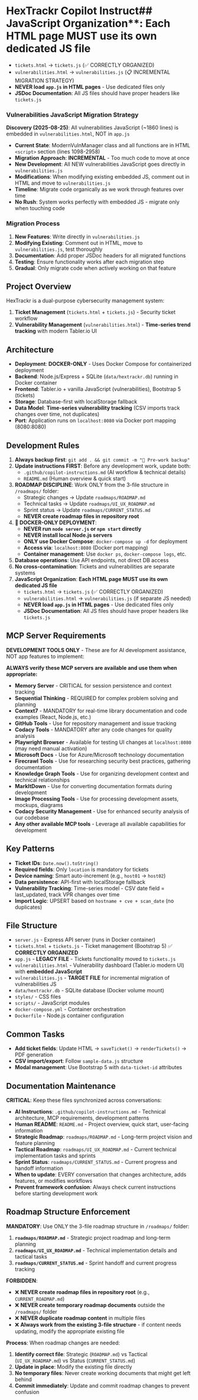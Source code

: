 # HexTrackr Copilot Instruct## JavaScript Organization**: **Each HTML page MUST use its own dedicated JS file**
   - `tickets.html` → `tickets.js` (✅ CORRECTLY ORGANIZED)
   - `vulnerabilities.html` → `vulnerabilities.js` (📋 INCREMENTAL MIGRATION STRATEGY)
   - **NEVER load `app.js` in HTML pages** - Use dedicated files only
   - **JSDoc Documentation**: All JS files should have proper headers like `tickets.js`

### Vulnerabilities JavaScript Migration Strategy
**Discovery (2025-08-25)**: All vulnerabilities JavaScript (~1860 lines) is embedded in `vulnerabilities.html`, NOT in `app.js`
- **Current State**: ModernVulnManager class and all functions are in HTML `<script>` section (lines 1098-2958)
- **Migration Approach**: **INCREMENTAL** - Too much code to move at once
- **New Development**: All NEW vulnerabilities JavaScript goes directly in `vulnerabilities.js`
- **Modifications**: When modifying existing embedded JS, comment out in HTML and move to `vulnerabilities.js`
- **Timeline**: Migrate code organically as we work through features over time
- **No Rush**: System works perfectly with embedded JS - migrate only when touching code

### Migration Process
1. **New Features**: Write directly in `vulnerabilities.js`
2. **Modifying Existing**: Comment out in HTML, move to `vulnerabilities.js`, test thoroughly
3. **Documentation**: Add proper JSDoc headers for all migrated functions
4. **Testing**: Ensure functionality works after each migration step
5. **Gradual**: Only migrate code when actively working on that feature
## Project Overview
HexTrackr is a dual-purpose cybersecurity management system:
1. **Ticket Management** (`tickets.html` + `tickets.js`) - Security ticket workflow 
2. **Vulnerability Management** (`vulnerabilities.html`) - **Time-series trend tracking** with modern Tabler.io UI

## Architecture
- **Deployment**: **DOCKER-ONLY** - Uses Docker Compose for containerized deployment
- **Backend**: Node.js/Express + SQLite (`data/hextrackr.db`) running in Docker container
- **Frontend**: Tabler.io + vanilla JavaScript (vulnerabilities), Bootstrap 5 (tickets)
- **Storage**: Database-first with localStorage fallback
- **Data Model**: **Time-series vulnerability tracking** (CSV imports track changes over time, not duplicates)
- **Port**: Application runs on `localhost:8080` via Docker port mapping (8080:8080)

## Development Rules
1. **Always backup first**: `git add . && git commit -m "🔄 Pre-work backup"`
2. **Update instructions FIRST**: Before any development work, update both:
   - `.github/copilot-instructions.md` (AI workflow & technical details)
   - `README.md` (Human overview & quick start)
3. **ROADMAP DISCIPLINE**: Work ONLY from the 3-file structure in `/roadmaps/` folder:
   - Strategic changes → Update `roadmaps/ROADMAP.md`
   - Technical tasks → Update `roadmaps/UI_UX_ROADMAP.md`  
   - Sprint status → Update `roadmaps/CURRENT_STATUS.md`
   - **NEVER create roadmap files in repository root**
4. **🐳 DOCKER-ONLY DEPLOYMENT**: 
   - **NEVER run `node server.js` or `npm start` directly**
   - **NEVER install local Node.js servers**
   - **ONLY use Docker Compose**: `docker-compose up -d` for deployment
   - **Access via**: `localhost:8080` (Docker port mapping)
   - **Container management**: Use `docker ps`, `docker-compose logs`, etc.
5. **Database operations**: Use API endpoints, not direct DB access
6. **No cross-contamination**: Tickets and vulnerabilities are separate systems
7. **JavaScript Organization**: **Each HTML page MUST use its own dedicated JS file**
   - `tickets.html` → `tickets.js` (✅ CORRECTLY ORGANIZED)
   - `vulnerabilities.html` → `vulnerabilities.js` (if separate JS needed)
   - **NEVER load `app.js` in HTML pages** - Use dedicated files only
   - **JSDoc Documentation**: All JS files should have proper headers like `tickets.js`

## MCP Server Requirements
**DEVELOPMENT TOOLS ONLY** - These are for AI development assistance, NOT app features to implement:

**ALWAYS verify these MCP servers are available and use them when appropriate:**
- **Memory Server** - CRITICAL for session persistence and context tracking
- **Sequential Thinking** - REQUIRED for complex problem solving and planning
- **Context7** - MANDATORY for real-time library documentation and code examples (React, Node.js, etc.)
- **GitHub Tools** - Use for repository management and issue tracking
- **Codacy Tools** - MANDATORY after any code changes for quality analysis
- **Playwright Browser** - Available for testing UI changes at `localhost:8080` (may need manual activation)
- **Microsoft Docs** - Use for Azure/Microsoft technology documentation
- **Firecrawl Tools** - Use for researching security best practices, gathering documentation
- **Knowledge Graph Tools** - Use for organizing development context and technical relationships
- **MarkItDown** - Use for converting documentation formats during development
- **Image Processing Tools** - Use for processing development assets, mockups, diagrams
- **Codacy Security Management** - Use for enhanced security analysis of our codebase
- **Any other available MCP tools** - Leverage all available capabilities for development

## Key Patterns
- **Ticket IDs**: `Date.now().toString()`
- **Required fields**: Only `location` is mandatory for tickets
- **Device naming**: Smart auto-increment (e.g., `host01` → `host02`)
- **Data persistence**: API-first with localStorage fallback
- **Vulnerability Tracking**: Time-series model - CSV date field = last_updated, track VPR changes over time
- **Import Logic**: UPSERT based on `hostname + cve + scan_date` (no duplicates)

## File Structure
- `server.js` - Express API server (runs in Docker container)
- `tickets.html` + `tickets.js` - Ticket management (Bootstrap 5) ✅ **CORRECTLY ORGANIZED**
- `app.js` - **LEGACY FILE** - Tickets functionality moved to `tickets.js`
- `vulnerabilities.html` - Vulnerability dashboard (Tabler.io modern UI) with **embedded JavaScript**
- `vulnerabilities.js` - **TARGET FILE** for incremental migration of vulnerabilities JS
- `data/hextrackr.db` - SQLite database (Docker volume mount)
- `styles/` - CSS files
- `scripts/` - JavaScript modules
- `docker-compose.yml` - Container orchestration
- `Dockerfile` - Node.js container configuration

## Common Tasks
- **Add ticket fields**: Update HTML → `saveTicket()` → `renderTickets()` → PDF generation
- **CSV import/export**: Follow `sample-data.js` structure
- **Modal management**: Use Bootstrap 5 with `data-ticket-id` attributes

## Documentation Maintenance
**CRITICAL**: Keep these files synchronized across conversations:
- **AI Instructions**: `.github/copilot-instructions.md` - Technical architecture, MCP requirements, development patterns
- **Human README**: `README.md` - Project overview, quick start, user-facing information  
- **Strategic Roadmap**: `roadmaps/ROADMAP.md` - Long-term project vision and feature planning
- **Tactical Roadmap**: `roadmaps/UI_UX_ROADMAP.md` - Current technical implementation tasks and sprints
- **Sprint Status**: `roadmaps/CURRENT_STATUS.md` - Current progress and handoff information
- **When to update**: EVERY conversation that changes architecture, adds features, or modifies workflows
- **Prevent framework confusion**: Always check current instructions before starting development work

## Roadmap Structure Enforcement
**MANDATORY**: Use ONLY the 3-file roadmap structure in `/roadmaps/` folder:
1. **`roadmaps/ROADMAP.md`** - Strategic project roadmap and long-term planning
2. **`roadmaps/UI_UX_ROADMAP.md`** - Technical implementation details and tactical tasks
3. **`roadmaps/CURRENT_STATUS.md`** - Sprint handoff and current progress tracking

**FORBIDDEN**: 
- ❌ **NEVER create roadmap files in repository root** (e.g., `CURRENT_ROADMAP.md`)
- ❌ **NEVER create temporary roadmap documents** outside the `/roadmaps/` folder
- ❌ **NEVER duplicate roadmap content** in multiple files
- ❌ **Always work from the existing 3-file structure** - if content needs updating, modify the appropriate existing file

**Process**: When roadmap changes are needed:
1. **Identify correct file**: Strategic (`ROADMAP.md`) vs Tactical (`UI_UX_ROADMAP.md`) vs Status (`CURRENT_STATUS.md`)
2. **Update in place**: Modify the existing file directly
3. **No temporary files**: Never create working documents that might get left behind
4. **Commit immediately**: Update and commit roadmap changes to prevent confusion
